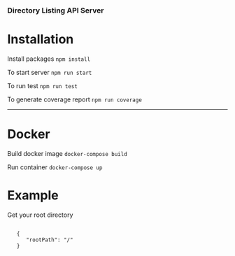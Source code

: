 ### Directory Listing API Server

# Installation

Install packages
`npm install`

To start server
`npm run start`

To run test
`npm run test`

To generate coverage report
`npm run coverage`

---

# Docker

Build docker image
`docker-compose build`

Run container
`docker-compose up`

# Example

Get your root directory

```POST http://127.0.0.1:3002/get-directories

   {
  	  "rootPath": "/"
   }
```
